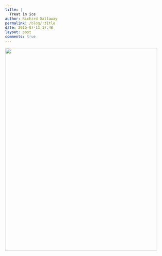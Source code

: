 ```yaml
---
title: |
  Treat in ice
author: Richard Dallaway
permalink: /blog/:title
date: 2015-07-11 17:48
layout: post
comments: true
---
```


<div><a href="http://static.skitters.dallaway.com/tp_IMG_20150711_174712.jpg"><img src="http://static.skitters.dallaway.com/tp_thumb_IMG_20150711_174712.jpg" width="500" height="667"/></a></div>


  
      
